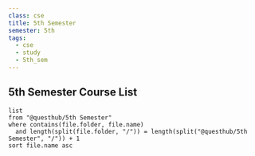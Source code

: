 ```yaml
---
class: cse
title: 5th Semester
semester: 5th
tags:
  - cse
  - study
  - 5th_sem
---
```


## 5th Semester Course List

```dataview
list
from "@questhub/5th Semester"
where contains(file.folder, file.name)
  and length(split(file.folder, "/")) = length(split("@questhub/5th Semester", "/")) + 1
sort file.name asc
```
